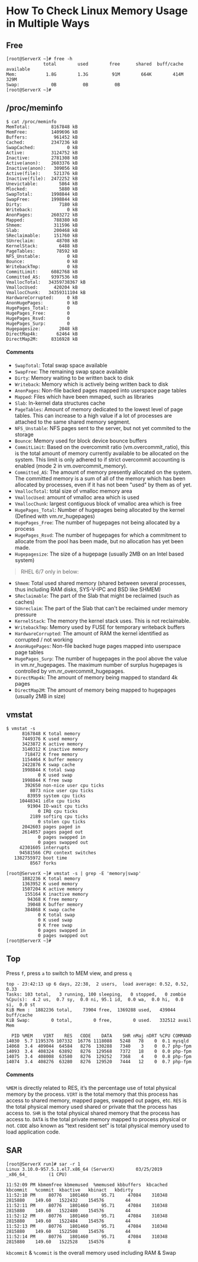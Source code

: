 # How To Check Linux Memory Usage in Multiple Ways

## Free
```
[root@ServerX ~]# free -h
              total        used        free      shared  buff/cache   available
Mem:           1.8G        1.3G         91M        664K        414M        329M
Swap:            0B          0B          0B
[root@ServerX ~]# 
```

## /proc/meminfo
```
$ cat /proc/meminfo
MemTotal:        8167848 kB
MemFree:         1409696 kB
Buffers:          961452 kB
Cached:          2347236 kB
SwapCached:            0 kB
Active:          3124752 kB
Inactive:        2781308 kB
Active(anon):    2603376 kB
Inactive(anon):   309056 kB
Active(file):     521376 kB
Inactive(file):  2472252 kB
Unevictable:        5864 kB
Mlocked:            5880 kB
SwapTotal:       1998844 kB
SwapFree:        1998844 kB
Dirty:              7180 kB
Writeback:             0 kB
AnonPages:       2603272 kB
Mapped:           788380 kB
Shmem:            311596 kB
Slab:             200468 kB
SReclaimable:     151760 kB
SUnreclaim:        48708 kB
KernelStack:        6488 kB
PageTables:        78592 kB
NFS_Unstable:          0 kB
Bounce:                0 kB
WritebackTmp:          0 kB
CommitLimit:     6082768 kB
Committed_AS:    9397536 kB
VmallocTotal:   34359738367 kB
VmallocUsed:      420204 kB
VmallocChunk:   34359311104 kB
HardwareCorrupted:     0 kB
AnonHugePages:         0 kB                                                                                                                           
HugePages_Total:       0
HugePages_Free:        0
HugePages_Rsvd:        0
HugePages_Surp:        0
Hugepagesize:       2048 kB
DirectMap4k:       62464 kB
DirectMap2M:     8316928 kB
```

#### Comments
- `SwapTotal`: Total swap space available
- `SwapFree`: The remaining swap space available
- `Dirty`: Memory waiting to be written back to disk
- `Writeback`: Memory which is actively being written back to disk
- `AnonPages`: Non-file backed pages mapped into userspace page tables
- `Mapped`: Files which have been mmaped, such as libraries
- `Slab`: In-kernel data structures cache
- `PageTables`: Amount of memory dedicated to the lowest level of page tables. This can increase to a high value if a lot of processes are attached to the same shared memory segment.
- `NFS_Unstable`: NFS pages sent to the server, but not yet commited to the storage
- `Bounce`: Memory used for block device bounce buffers
- `CommitLimit`: Based on the overcommit ratio (vm.overcommit_ratio), this is the total amount of memory currently available to be allocated on the system. This limit is only adhered to if strict overcommit accounting is enabled (mode 2 in vm.overcommit_memory).
- `Committed_AS`: The amount of memory presently allocated on the system. The committed memory is a sum of all of the memory which has been allocated by processes, even if it has not been "used" by them as of yet.
- `VmallocTotal`: total size of vmalloc memory area
- `VmallocUsed`: amount of vmalloc area which is used
- `VmallocChunk`: largest contiguous block of vmalloc area which is free
- `HugePages_Total`: Number of hugepages being allocated by the kernel (Defined with vm.nr_hugepages)
- `HugePages_Free`: The number of hugepages not being allocated by a process
- `HugePages_Rsvd`: The number of hugepages for which a commitment to allocate from the pool has been made, but no allocation has yet been made.
- `Hugepagesize`: The size of a hugepage (usually 2MB on an Intel based system)
>RHEL 6/7 only in below:
- `Shmem`: Total used shared memory (shared between several processes, thus including RAM disks, SYS-V-IPC and BSD like SHMEM)
- `SReclaimable`: The part of the Slab that might be reclaimed (such as caches)
- `SUnreclaim`: The part of the Slab that can't be reclaimed under memory pressure
- `KernelStack`: The memory the kernel stack uses. This is not reclaimable.
- `WritebackTmp`: Memory used by FUSE for temporary writeback buffers
- `HardwareCorrupted`: The amount of RAM the kernel identified as corrupted / not working
- `AnonHugePages`: Non-file backed huge pages mapped into userspace page tables
- `HugePages_Surp`: The number of hugepages in the pool above the value in vm.nr_hugepages. The maximum number of surplus hugepages is controlled by vm.nr_overcommit_hugepages.
- `DirectMap4k`: The amount of memory being mapped to standard 4k pages
- `DirectMap2M`: The amount of memory being mapped to hugepages (usually 2MB in size)

## vmstat
```
$ vmstat -s
      8167848 K total memory
      7449376 K used memory
      3423872 K active memory
      3140312 K inactive memory
       718472 K free memory
      1154464 K buffer memory
      2422876 K swap cache
      1998844 K total swap
            0 K used swap
      1998844 K free swap
       392650 non-nice user cpu ticks
         8073 nice user cpu ticks
        83959 system cpu ticks
     10448341 idle cpu ticks
        91904 IO-wait cpu ticks
            0 IRQ cpu ticks
         2189 softirq cpu ticks
            0 stolen cpu ticks
      2042603 pages paged in
      2614057 pages paged out
            0 pages swapped in
            0 pages swapped out
     42301605 interrupts
     94581566 CPU context switches
   1382755972 boot time
         8567 forks
```
```
[root@ServerX ~]# vmstat -s | grep -E 'memory|swap'
      1882236 K total memory
      1363952 K used memory
      1507204 K active memory
       155164 K inactive memory
        94368 K free memory
        39048 K buffer memory
       384868 K swap cache
            0 K total swap
            0 K used swap
            0 K free swap
            0 pages swapped in
            0 pages swapped out
[root@ServerX ~]#

```

## Top
Press `f`, press `a` to switch to MEM view, and press `q`


```
top - 23:42:13 up 6 days, 22:38,  2 users,  load average: 0.52, 0.52, 0.33
Tasks: 103 total,   3 running, 100 sleeping,   0 stopped,   0 zombie
%Cpu(s):  4.2 us,  0.7 sy,  0.0 ni, 95.1 id,  0.0 wa,  0.0 hi,  0.0 si,  0.0 st
KiB Mem :  1882236 total,    73904 free,  1369288 used,   439044 buff/cache
KiB Swap:        0 total,        0 free,        0 used.   332512 avail Mem

  PID %MEM    VIRT    RES   CODE    DATA    SHR nMaj nDRT %CPU COMMAND
14030  5.7 1195376 107332  16776 1118088   5248   78    0  0.1 mysqld
14068  3.4  409044  64584   8276  130288   7340    3    0  0.7 php-fpm
14093  3.4  408324  63892   8276  129568   7372   18    0  0.0 php-fpm
14075  3.4  408008  63580   8276  129252   7368    4    0  0.8 php-fpm
14074  3.4  408276  63280   8276  129520   7444   12    0  0.7 php-fpm

 ```
 
 #### Comments
 
 `%MEM` is directly related to RES, it’s the percentage use of total physical memory by the process.
`VIRT` is the total memory that this process has access to shared memory, mapped pages, swapped out pages, etc.
`RES` is the total physical memory used shared or private that the process has access to.
`SHR` is the total physical shared memory that the process has access to.
`DATA` is the total private memory mapped to process physical or not.
`CODE` also known as “text resident set” is total physical memory used to load application code.

## SAR
```
[root@ServerX run]# sar -r 1
Linux 3.10.0-957.5.1.el7.x86_64 (ServerX)        03/25/2019      _x86_64_        (1 CPU)

11:52:09 PM kbmemfree kbmemused  %memused kbbuffers  kbcached  kbcommit   %commit  kbactive   kbinact   kbdirty
11:52:10 PM     80776   1801460     95.71     47084    310348   2815880    149.60   1522432    154576        44
11:52:11 PM     80776   1801460     95.71     47084    310348   2815880    149.60   1522480    154576        44
11:52:12 PM     80776   1801460     95.71     47084    310348   2815880    149.60   1522484    154576        44
11:52:13 PM     80776   1801460     95.71     47084    310348   2815880    149.60   1522508    154576        44
11:52:14 PM     80776   1801460     95.71     47084    310348   2815880    149.60   1522528    154576         8
```
`kbcommit` & `%commit` is the overall memory used including RAM & Swap
